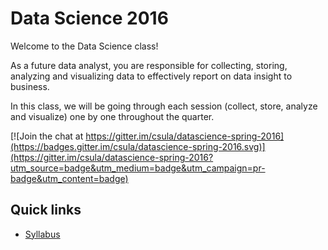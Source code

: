 # Data Science 2016

Welcome to the Data Science class!

As a future data analyst, you are responsible for collecting, storing, analyzing and visualizing data to effectively report on data insight to business.

In this class, we will be going through each session (collect, store, analyze and visualize) one by one throughout the quarter.

[![Join the chat at https://gitter.im/csula/datascience-spring-2016](https://badges.gitter.im/csula/datascience-spring-2016.svg)](https://gitter.im/csula/datascience-spring-2016?utm_source=badge&utm_medium=badge&utm_campaign=pr-badge&utm_content=badge)

## Quick links

* [Syllabus](syllabus.md)